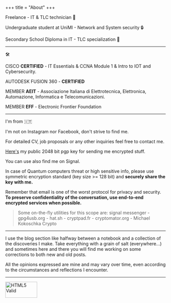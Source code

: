 +++
title = "About"
+++

Freelance - IT & TLC technician &#128295; 

Undergraduate student at UniMI - Network and System security &#128274;

Secondary School Diploma in IT - TLC specialization &#128225;

-------

&#128736;

CISCO **CERTIFIED** - IT Essentials & CCNA Module 1 & Intro to IOT and Cybersecurity.

AUTODESK FUSION 360 - **CERTIFIED**

MEMBER **AEIT** - Associazione Italiana di Elettrotecnica, Elettronica, Automazione, Informatica e Telecomunicazioni.

MEMBER **EFF** - Electronic Frontier Foundation

-------

I'm from 🇮🇹

I'm not on Instagram nor Facebook, don't strive to find me.

For detailed CV, job proposals or any other inquiries feel free to contact me. 

<a href="https://www.fumagalli-mf.vision/pgp-mf.asc">Here's</a> my public 2048 bit pgp key for sending me encrypted stuff.

You can use also find me on Signal.

In case of Quantum computers threat or high sensitive info, please use symmetric encryption standard (key size >= 128 bit) and **securely share the key with me.**

Remember that email is one of the worst protocol for privacy and security. **To preserve confidentiality of the conversation, use end-to-end encrypted services when possible.**

>Some on-the-fly utilities for this scope are: signal messenger - gpg4usb.org - hat.sh - cryptpad.fr - cryptomator.org - Michael Kokoschka Crypto

-------

I use the blog section like halfway between a notebook and a collection of the discoveries I make. Take everything with a grain of salt (everywhere...) and sometimes here and there you will find me working on some corrections to both new and old posts.

All the opinions expressed are mine and may vary over time, even according to the circumstances and reflections I encounter.

-------

<a href="https://html5.validator.nu/?doc=https%3A%2F%2Ffumagalli-mf.vision%2F">
    <img src="img/v.svg" alt="HTML5 Valid" viewBox="0 0 60 55" width="100" height="50" id="htmlvalid"/>
</a>
